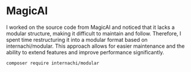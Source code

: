 # MagicAI
I worked on the source code from MagicAI and noticed that it lacks a modular structure, making it difficult to maintain and follow. Therefore, I spent time restructuring it into a modular format based on internachi/modular. This approach allows for easier maintenance and the ability to extend features and improve performance significantly.

```bash
composer require internachi/modular
```
